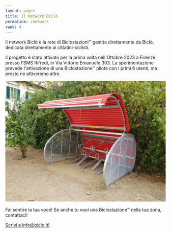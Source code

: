 ```yaml
---
layout: pages
title: Il Network Biclò
permalink: /network
rank: 4
---
```


Il network Biclò è la rete di Biclostazioni™ gestita direttamente da Biclò, dedicata direttamente ai cittatini-ciclisti.

Il progetto è stato attivato per la prima volta nell'Ottobre 2023 a Firenze, presso l'SMS Rifredi, in Via Vittorio Emanuele 303. La sperimentazione prevede l'attivazione di una Biclostazione™ pilota con i primi 6 utenti, ma presto ne attiveremo altre. 


<img class="mt-5 mb-5 img-fluid" src="res/img/biclostazione-smsrifredi-1.jpg">





Fai sentire la tua voce! Se anche tu vuoi una Biclostazione™ nella tua zona, contattaci!

<p class="text-center"> <a href="mailto:info@biclo.it!" target="_blank" class="btn btn-lg btn-secondary fw-bold border-white bg-white">Scrivi a info@biclo.it!</a> </p>
